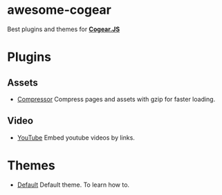 # awesome-cogear

Best plugins and themes for [**Cogear.JS**](https://cogearjs.org)

# Plugins

## Assets

* [Compressor](https://github.com/codemotion/cogear-plugin-compressor) Compress pages and assets with gzip for faster loading. 

## Video

* [YouTube](https://github.com/codemotion/cogear-plugin-youtube) Embed youtube videos by links.

# Themes

* [Default](https://github.com/codemotion/cogear-theme-default) Default theme. To learn how to.
